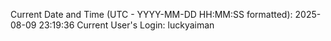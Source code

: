 Current Date and Time (UTC - YYYY-MM-DD HH:MM:SS formatted): 2025-08-09 23:19:36
Current User's Login: luckyaiman
